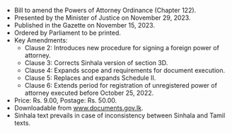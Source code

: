 - Bill to amend the Powers of Attorney Ordinance (Chapter 122).
- Presented by the Minister of Justice on November 29, 2023.
- Published in the Gazette on November 15, 2023.
- Ordered by Parliament to be printed.
- Key Amendments:
    - Clause 2: Introduces new procedure for signing a foreign power of attorney.
    - Clause 3: Corrects Sinhala version of section 3D.
    - Clause 4: Expands scope and requirements for document execution.
    - Clause 5: Replaces and expands Schedule II.
    - Clause 6: Extends period for registration of unregistered power of attorney executed before October 25, 2022.
- Price: Rs. 9.00, Postage: Rs. 50.00.
- Downloadable from www.documents.gov.lk.
- Sinhala text prevails in case of inconsistency between Sinhala and Tamil texts.